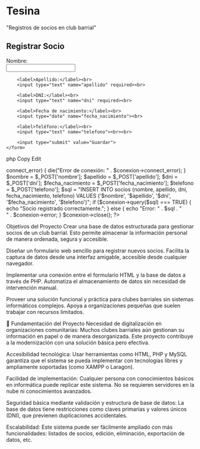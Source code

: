 # Tesina

"Registros de socios en club barrial"




<!DOCTYPE html>
<html lang="es">
<head>
    <meta charset="UTF-8">
    <title>Registro de Socios</title>
</head>
<body>
    <h2>Registrar Socio</h2>
    <form action="guardar_socio.php" method="POST">
        <label>Nombre:</label><br>
        <input type="text" name="nombre" required><br>

        <label>Apellido:</label><br>
        <input type="text" name="apellido" required><br>

        <label>DNI:</label><br>
        <input type="text" name="dni" required><br>

        <label>Fecha de nacimiento:</label><br>
        <input type="date" name="fecha_nacimiento"><br>

        <label>Teléfono:</label><br>
        <input type="text" name="telefono"><br><br>

        <input type="submit" value="Guardar">
    </form>
</body>
</html>


php
Copy
Edit
<?php
$conexion = new mysqli("localhost", "root", "", "club_barrial");

if ($conexion->connect_error) {
    die("Error de conexión: " . $conexion->connect_error);
}

$nombre = $_POST['nombre'];
$apellido = $_POST['apellido'];
$dni = $_POST['dni'];
$fecha_nacimiento = $_POST['fecha_nacimiento'];
$telefono = $_POST['telefono'];

$sql = "INSERT INTO socios (nombre, apellido, dni, fecha_nacimiento, telefono)
        VALUES ('$nombre', '$apellido', '$dni', '$fecha_nacimiento', '$telefono')";

if ($conexion->query($sql) === TRUE) {
    echo "Socio registrado correctamente.";
} else {
    echo "Error: " . $sql . "<br>" . $conexion->error;
}

$conexion->close();
?>

Objetivos del Proyecto
Crear una base de datos estructurada para gestionar socios de un club barrial.
Esto permite almacenar la información personal de manera ordenada, segura y accesible.

Diseñar un formulario web sencillo para registrar nuevos socios.
Facilita la captura de datos desde una interfaz amigable, accesible desde cualquier navegador.

Implementar una conexión entre el formulario HTML y la base de datos a través de PHP.
Automatiza el almacenamiento de datos sin necesidad de intervención manual.

Proveer una solución funcional y práctica para clubes barriales sin sistemas informáticos complejos.
Apoya a organizaciones pequeñas que suelen trabajar con recursos limitados.

🧠 Fundamentación del Proyecto
Necesidad de digitalización en organizaciones comunitarias:
Muchos clubes barriales aún gestionan su información en papel o de manera desorganizada. Este proyecto contribuye a la modernización con una solución básica pero efectiva.

Accesibilidad tecnológica:
Usar herramientas como HTML, PHP y MySQL garantiza que el sistema se pueda implementar con tecnologías libres y ampliamente soportadas (como XAMPP o Laragon).

Facilidad de implementación:
Cualquier persona con conocimientos básicos en informática puede replicar este sistema. No se requieren servidores en la nube ni conocimientos avanzados.

Seguridad básica mediante validación y estructura de base de datos:
La base de datos tiene restricciones como claves primarias y valores únicos (DNI), que previenen duplicaciones accidentales.

Escalabilidad:
Este sistema puede ser fácilmente ampliado con más funcionalidades: listados de socios, edición, eliminación, exportación de datos, etc.
